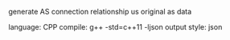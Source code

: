 generate AS connection relationship us original as data

language: CPP
compile: g++ -std=c++11 -ljson
output style: json
